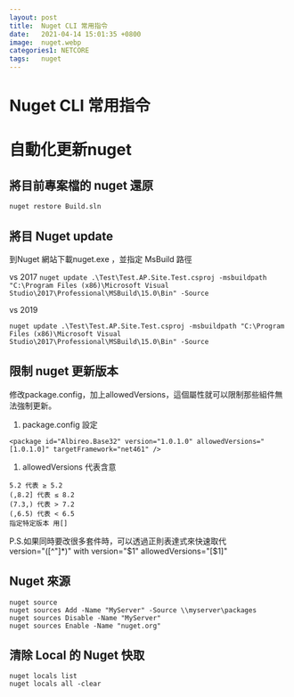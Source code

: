 ```yaml
---
layout: post
title:  Nuget CLI 常用指令
date:   2021-04-14 15:01:35 +0800
image:  nuget.webp
categories1: NETCORE
tags:   nuget
---
```

# Nuget CLI 常用指令
# 自動化更新nuget
## 將目前專案檔的 nuget 還原

`nuget restore Build.sln`

## 將目 Nuget update 
到Nuget 網站下載nuget.exe ，並指定 MsBuild 路徑

vs 2017 
`nuget update .\Test\Test.AP.Site.Test.csproj -msbuildpath "C:\Program Files (x86)\Microsoft Visual Studio\2017\Professional\MSBuild\15.0\Bin" -Source `

vs 2019

`nuget update .\Test\Test.AP.Site.Test.csproj -msbuildpath "C:\Program Files (x86)\Microsoft Visual Studio\2017\Professional\MSBuild\15.0\Bin" -Source `

## 限制 nuget 更新版本
修改package.config，加上allowedVersions，這個屬性就可以限制那些組件無法強制更新。

1. package.config 設定

```
<package id="Albireo.Base32" version="1.0.1.0" allowedVersions="[1.0.1.0]" targetFramework="net461" />
```

1. allowedVersions 代表含意

```
5.2 代表 ≥ 5.2
(,8.2] 代表 ≤ 8.2
(7.3,) 代表 > 7.2
(,6.5) 代表 < 6.5
指定特定版本 用[]  
```

P.S.如果同時要改很多套件時，可以透過正則表達式來快速取代  
version=\"([^"]*)\"
with
version="$1" allowedVersions="[$1]"
## Nuget 來源
```
nuget source 
nuget sources Add -Name "MyServer" -Source \\myserver\packages
nuget sources Disable -Name "MyServer"
nuget sources Enable -Name "nuget.org"
```

## 清除 Local 的 Nuget 快取
```
nuget locals list
nuget locals all -clear
```